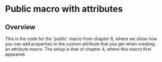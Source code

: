 # Public macro with attributes

## Overview

This is the code for the 'public' macro from chapter 8, where we show how you
can add properties to the custom attribute that you get when creating an
attribute macro. The setup is that of chapter 4, where this macro first
appeared.
